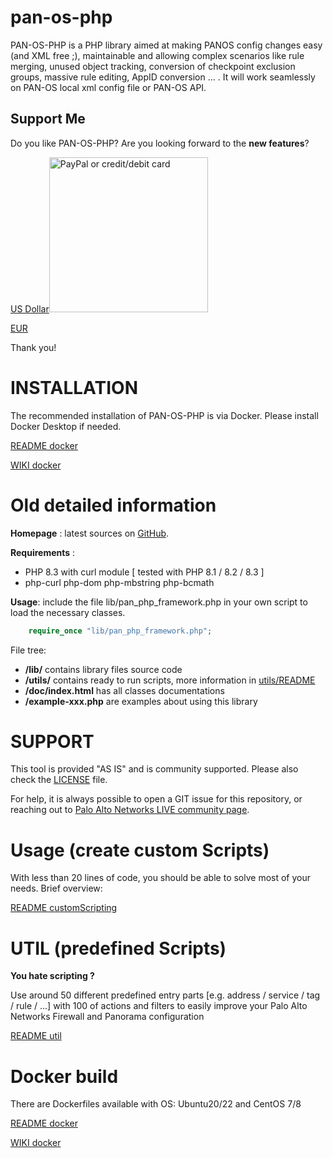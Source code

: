 pan-os-php
================


PAN-OS-PHP is a PHP library aimed at making PANOS config changes easy (and XML free ;), 
maintainable and allowing complex scenarios like rule merging, unused object tracking,
conversion of checkpoint exclusion groups, massive rule editing, AppID conversion … . 
It will work seamlessly on PAN-OS local xml config file or PAN-OS API.

Support Me
----------

Do you like PAN-OS-PHP? Are you looking forward to the **new features**?


<a href="https://buymeacoffee.com/panosphp" target="_blank" rel="noopener noreferrer">US Dollar<img src="https://github.com/swaschkut/pan-os-php/blob/develop_2-1-X/bmc_qr.png" alt="PayPal or credit/debit card" width="254" height="248"></a>


<a href="https://pan-os-php.sumupstore.com/products" target="_blank" rel="noopener noreferrer">EUR</a>

Thank you!

INSTALLATION
============

The recommended installation of PAN-OS-PHP is via Docker.
Please install Docker Desktop if needed.

[README docker](https://github.com/PaloAltoNetworks/pan-os-php/blob/main/READMEdocker.md)

[WIKI docker](https://github.com/PaloAltoNetworks/pan-os-php/wiki/docker)


Old detailed information
============
**Homepage** : latest sources on [GitHub](https://github.com/PaloAltoNetworks/pan-os-php).

**Requirements** :
 - PHP 8.3 with curl module [ tested with PHP 8.1 / 8.2 / 8.3 ]
 - php-curl php-dom php-mbstring php-bcmath

**Usage**: include the file lib/pan_php_framework.php in your own script to load the necessary classes.
```php
    require_once "lib/pan_php_framework.php";
```

File tree:
* **/lib/** contains library files source code
* **/utils/** contains ready to run scripts, more information in [utils/README](https://github.com/PaloAltoNetworks/pan-os-php/blob/main/utils/README.md)
* **/doc/index.html**  has all classes documentations
* **/example-xxx.php** are examples about using this library

SUPPORT
============
This tool is provided "AS IS" and is community supported.
Please also check the [LICENSE](https://github.com/PaloAltoNetworks/pan-os-php/blob/main/LICENSE) file.

For help, it is always possible to open a GIT issue for this repository, or reaching out to [Palo Alto Networks LIVE community page](https://live.paloaltonetworks.com/t5/api-articles/pan-os-php-scripting-library-and-utilities/ta-p/404396).

Usage (create custom Scripts)
============

With less than 20 lines of code, you should be able to solve most of your needs. Brief overview:

[README customScripting](https://github.com/PaloAltoNetworks/pan-os-php/blob/main/READMEcustomScripting.md)


UTIL (predefined Scripts)
============

**You hate scripting ?**

Use around 50 different predefined entry parts [e.g. address / service / tag / rule / ...] with 100 of actions and filters to easily improve your Palo Alto Networks Firewall and Panorama configuration

[README util](https://github.com/PaloAltoNetworks/pan-os-php/blob/main/READMEutil.md)
 


Docker build
============

There are Dockerfiles available with OS: Ubuntu20/22 and CentOS 7/8

[README docker](https://github.com/PaloAltoNetworks/pan-os-php/blob/main/READMEdocker.md)

[WIKI docker](https://github.com/PaloAltoNetworks/pan-os-php/wiki/docker)
